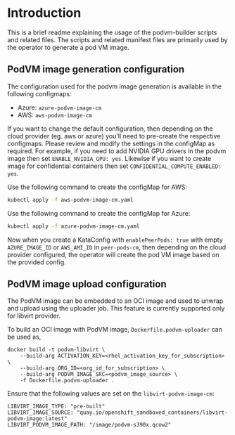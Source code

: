 # Introduction

This is a brief readme explaining the usage of the podvm-builder scripts and
related files.  The scripts and related manifest files are primarily used by
the operator to generate a pod VM image.

## PodVM image generation configuration

The configuration used for the podvm image generation is available in the following configmaps:

- Azure: `azure-podvm-image-cm`
- AWS: `aws-podvm-image-cm`

If you want to change the default configuration, then depending on the cloud
provider (eg. aws or azure) you'll need to pre-create the respective
configmaps.  Please review and modify the settings in the configMap as
required.  For example, if you need to add NVIDIA GPU drivers in the podvm
image then set `ENABLE_NVIDIA_GPU: yes`. Likewise if you want to create image
for confidential containers then set `CONFIDENTIAL_COMPUTE_ENABLED: yes`.

Use the following command to create the configMap for AWS:

```sh
kubectl apply -f aws-podvm-image-cm.yaml
```

Use the following command to create the configMap for Azure:

```sh
kubectl apply -f azure-podvm-image-cm.yaml
```

Now when you create a KataConfig with `enablePeerPods: true` with empty
`AZURE_IMAGE_ID` or `AWS_AMI_ID` in `peer-pods-cm`, then depending on the cloud
provider configured, the operator will create the pod VM image based on the
provided config.

## PodVM image upload configuration

The PodVM image can be embedded to an OCI image and used to unwrap and upload using the uploader job. 
This feature is currently supported only for libvirt provider.

To build an OCI image with PodVM image, `Dockerfile.podvm-uploader` can be used as,
```
docker build -t podvm-libvirt \
    --build-arg ACTIVATION_KEY=<rhel_activation_key_for_subscription> \
    --build-arg ORG_ID=<org_id_for_subscription> \
    --build-arg PODVM_IMAGE_SRC=<podvm_image_source> \
    -f Dockerfile.podvm-uploader .
```


Ensure that the following values are set on the `libvirt-podvm-image-cm`:
```
LIBVIRT_IMAGE_TYPE: "pre-built"
LIBVIRT_IMAGE_SOURCE: "quay.io/openshift_sandboxed_containers/libvirt-podvm-image:latest"
LIBVIRT_PODVM_IMAGE_PATH: "/image/podvm-s390x.qcow2"
```